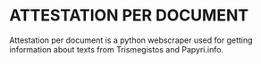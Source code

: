 # ATTESTATION PER DOCUMENT

Attestation per document is a python webscraper used for getting information about texts from Trismegistos and Papyri.info.
